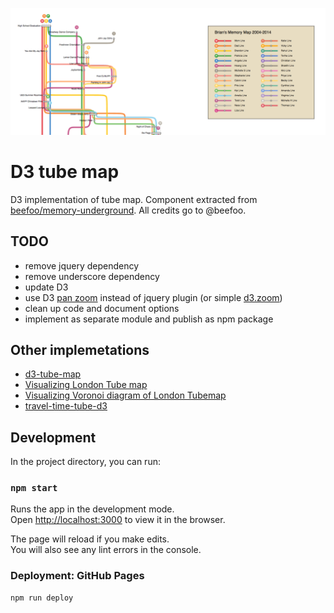 ![screen-shot](screen-shot.png)

# D3 tube map

D3 implementation of tube map. Component extracted from [beefoo/memory-underground](https://github.com/beefoo/memory-underground). All credits go to @beefoo.

## TODO

- remove jquery dependency
- remove underscore dependency
- update D3
- use D3 [pan zoom](https://bl.ocks.org/mbostock/7ec977c95910dd026812) instead of jquery plugin (or simple [d3.zoom](https://coderwall.com/p/psogia/simplest-way-to-add-zoom-pan-on-d3-js))
- clean up code and document options
- implement as separate module and publish as npm package

## Other implemetations

- [d3-tube-map](https://github.com/johnwalley/d3-tube-map)
- [Visualizing London Tube map](https://bl.ocks.org/nicola/69730fc4180246b0d56d)
- [Visualizing Voronoi diagram of London Tubemap](https://github.com/nicola/tubemaps/tree/master/examples/voronoi)
- [travel-time-tube-d3](https://randometc.github.io/travel-time-tube-d3/)

## Development

In the project directory, you can run:

### `npm start`

Runs the app in the development mode.<br>
Open [http://localhost:3000](http://localhost:3000) to view it in the browser.

The page will reload if you make edits.<br>
You will also see any lint errors in the console.

### Deployment: GitHub Pages

```sh
npm run deploy
```
